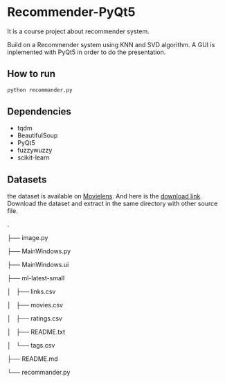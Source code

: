 # Recommender-PyQt5

It is a course project about recommender system.

Build on a Recommender system using KNN and SVD algorithm. A GUI is inplemented with PyQt5 in order to do the presentation.

## How to run
```python
python recommander.py
```

## Dependencies
* tqdm
* BeautifulSoup
* PyQt5
* fuzzywuzzy
* scikit-learn

## Datasets
the dataset is available on [Movielens](https://grouplens.org/datasets/movielens/). And here is the [download link](http://files.grouplens.org/datasets/movielens/ml-latest-small.zip). Download the dataset and extract in the same directory with other source file.

.

├── image.py

├── MainWindows.py

├── MainWindows.ui

├── ml-latest-small

│   ├── links.csv

│   ├── movies.csv

│   ├── ratings.csv

│   ├── README.txt

│   └── tags.csv

├── README.md

└── recommander.py


